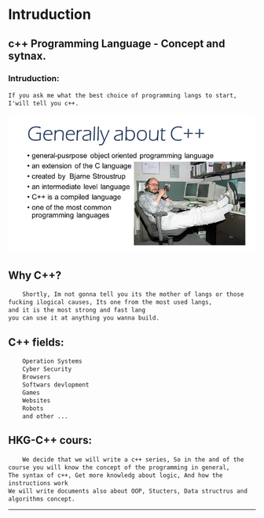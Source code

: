 # Intruduction

## c++ Programming Language - Concept and sytnax.
### Intruduction:
	If you ask me what the best choice of programming langs to start, I'will tell you c++.

![Programmer and Problems solver](https://raw.githubusercontent.com/hamza07-w/HKG-CPP-COURSE/main/slide_3.jpg)

## Why C++?
		Shortly, Im not gonna tell you its the mother of langs or those fucking ilogical causes, Its one from the most used langs,
	and it is the most strong and fast lang
	you can use it at anything you wanna build.

## C++ fields:
	
		Operation Systems
		Cyber Security
		Browsers
		Softwars devlopment
		Games
		Websites
		Robots
		and other ...

## HKG-C++ cours:

		We decide that we will write a c++ series, So in the and of the course you will know the concept of the programming in general,
	The syntax of c++, Get more knowledg about logic, And how the instructions work
	We will write documents also about OOP, Stucters, Data structrus and algorithms concept.

---------------------------------------------------------------------------------------------------------
